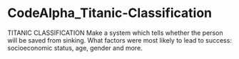 # CodeAlpha_Titanic-Classification
TITANIC CLASSIFICATION 
Make a system which tells whether the person will be saved from sinking. What factors were most likely to lead to success: socioeconomic status, age, gender and more.
